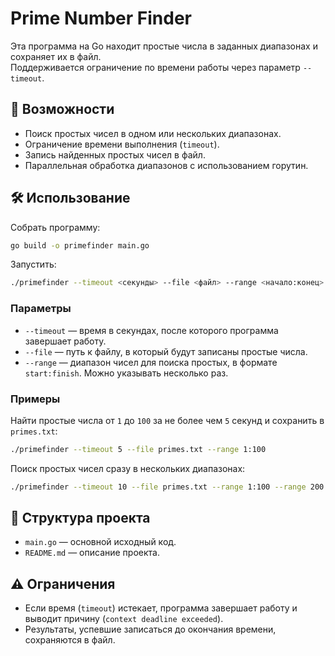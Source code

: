 
# Prime Number Finder

Эта программа на Go находит простые числа в заданных диапазонах и сохраняет их в файл.  
Поддерживается ограничение по времени работы через параметр `--timeout`.

## 🚀 Возможности
- Поиск простых чисел в одном или нескольких диапазонах.
- Ограничение времени выполнения (`timeout`).
- Запись найденных простых чисел в файл.
- Параллельная обработка диапазонов с использованием горутин.

## 🛠 Использование

Собрать программу:

```bash
go build -o primefinder main.go
````

Запустить:

```bash
./primefinder --timeout <секунды> --file <файл> --range <начало:конец> [--range <начало:конец> ...]
```

### Параметры

* `--timeout` — время в секундах, после которого программа завершает работу.
* `--file` — путь к файлу, в который будут записаны простые числа.
* `--range` — диапазон чисел для поиска простых, в формате `start:finish`. Можно указывать несколько раз.

### Примеры

Найти простые числа от `1` до `100` за не более чем `5` секунд и сохранить в `primes.txt`:

```bash
./primefinder --timeout 5 --file primes.txt --range 1:100
```

Поиск простых чисел сразу в нескольких диапазонах:

```bash
./primefinder --timeout 10 --file primes.txt --range 1:100 --range 200:300 --range 1000:1100
```

## 📂 Структура проекта

* `main.go` — основной исходный код.
* `README.md` — описание проекта.

## ⚠️ Ограничения

* Если время (`timeout`) истекает, программа завершает работу и выводит причину (`context deadline exceeded`).
* Результаты, успевшие записаться до окончания времени, сохраняются в файл.

